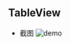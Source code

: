 ## TableView
* 截图
 ![demo](https://github.com/yuriyoung/qml-examples/blob/master/assets/img/tableview.jpg)